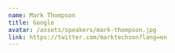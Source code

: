 ```yaml
---
name: Mark Thompson
title: Google
avatar: /assets/speakers/mark-thompson.jpg
link: https://twitter.com/marktechson?lang=en
---
```

